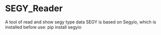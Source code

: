 # SEGY_Reader
A tool of read and show segy type data
SEGY is based on Segyio, which is installed before use:
pip install segyio
